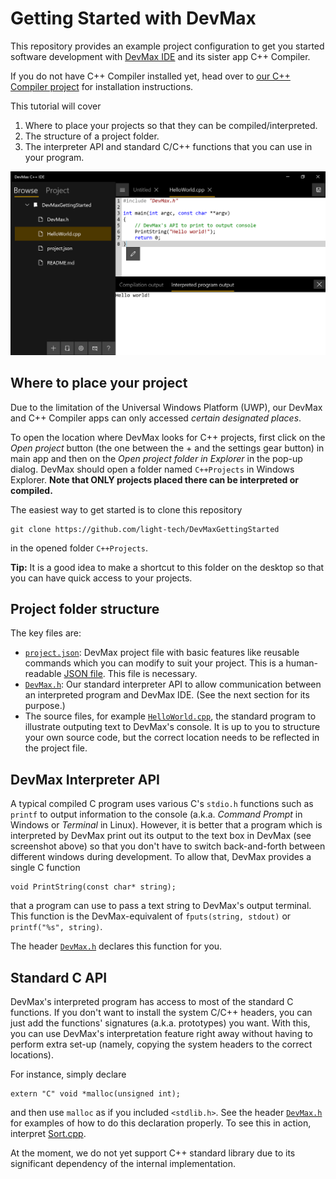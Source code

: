 Getting Started with DevMax
===========================

This repository provides an example project configuration to get you started software development with [DevMax IDE](https://www.microsoft.com/en-us/p/devmax/9mzqlt5d5b39) and its sister app C++ Compiler.

If you do not have C++ Compiler installed yet, head over to [our C++ Compiler project](https://github.com/light-tech/UniversalCppCompiler) for installation instructions.

This tutorial will cover

 1. Where to place your projects so that they can be compiled/interpreted.
 2. The structure of a project folder.
 3. The interpreter API and standard C/C++ functions that you can use in your program.

![Hello World Interpretation Screenshot](Screenshot.PNG)

Where to place your project
---------------------------

Due to the limitation of the Universal Windows Platform (UWP), our DevMax and C++ Compiler apps can only accessed _certain designated places_. 

To open the location where DevMax looks for C++ projects, first click on the _Open project_ button (the one between the + and the settings gear button) in main app and then on the _Open project folder in Explorer_ in the pop-up dialog. DevMax should open a folder named `C++Projects` in Windows Explorer. __Note that ONLY projects placed there can be interpreted or compiled.__

The easiest way to get started is to clone this repository

    git clone https://github.com/light-tech/DevMaxGettingStarted

in the opened folder `C++Projects`.

__Tip:__ It is a good idea to make a shortcut to this folder on the desktop so that you can have quick access to your projects.

Project folder structure
------------------------

The key files are:
 * [`project.json`](project.json): DevMax project file with basic features like reusable commands which you can modify to suit your project. This is a human-readable [JSON file](https://en.wikipedia.org/wiki/JSON). This file is necessary.
 * [`DevMax.h`](DevMax.h): Our standard interpreter API to allow communication between an interpreted program and DevMax IDE. (See the next section for its purpose.)
 * The source files, for example [`HelloWorld.cpp`](HelloWorld.cpp), the standard program to illustrate outputing text to DevMax's console. It is up to you to structure your own source code, but the correct location needs to be reflected in the project file.

DevMax Interpreter API
----------------------

A typical compiled C program uses various C's `stdio.h` functions such as `printf` to output information to the console (a.k.a. _Command Prompt_ in Windows or _Terminal_ in Linux). However, it is better that a program which is interpreted by DevMax print out its output to the text box in DevMax (see screenshot above) so that you don't have to switch back-and-forth between different windows during development. To allow that, DevMax provides a single C function

    void PrintString(const char* string);

that a program can use to pass a text string to DevMax's output terminal. This function is the DevMax-equivalent of `fputs(string, stdout)` or `printf("%s", string)`.

The header [`DevMax.h`](DevMax.h) declares this function for you.

Standard C API
--------------

DevMax's interpreted program has access to most of the standard C functions. If you don't want to install the system C/C++ headers, you can just add the functions' signatures (a.k.a. prototypes) you want. With this, you can use DevMax's interpretation feature right away without having to perform extra set-up (namely, copying the system headers to the correct locations).

For instance, simply declare

    extern "C" void *malloc(unsigned int);

and then use `malloc` as if you included `<stdlib.h>`. See the header [`DevMax.h`](DevMax.h) for examples of how to do this declaration properly. To see this in action, interpret [Sort.cpp](Sort.cpp).

At the moment, we do not yet support C++ standard library due to its significant dependency of the internal implementation.